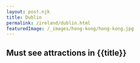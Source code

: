 ```yaml
---
layout: post.njk
title: Dublin
permalink: /ireland/dublin.html
featuredImage: /_images/hong-kong/hong-kong.jpg
---
```

## Must see attractions in {{title}}